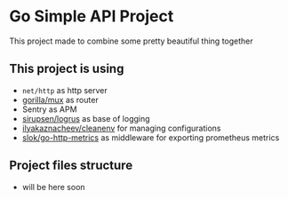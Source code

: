 # Go Simple API Project

This project made to combine some pretty beautiful thing together

## This project is using
* `net/http` as http server
* [gorilla/mux](github.com/gorilla/mux) as router
* Sentry as APM
* [sirupsen/logrus](github.com/sirupsen/logrus) as base of logging
* [ilyakaznacheev/cleanenv](github.com/ilyakaznacheev/cleanenv) for managing configurations
* [slok/go-http-metrics](github.com/slok/go-http-metrics) as middleware for exporting prometheus metrics

## Project files structure
* will be here soon
